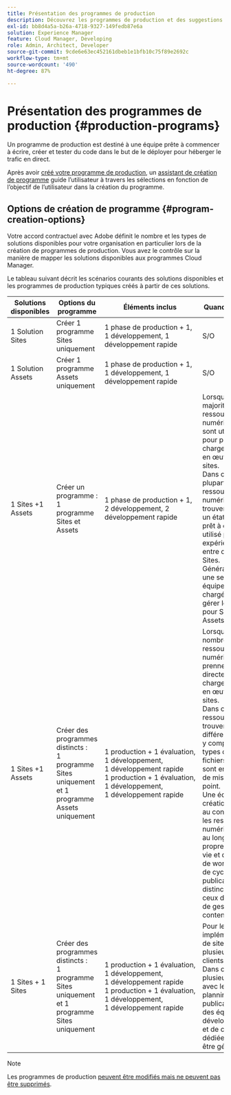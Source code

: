 ```yaml
---
title: Présentation des programmes de production
description: Découvrez les programmes de production et des suggestions pour configurer les vôtres.
exl-id: bb8d4a5a-b26a-4718-9327-149fedb87e6a
solution: Experience Manager
feature: Cloud Manager, Developing
role: Admin, Architect, Developer
source-git-commit: 9cde6e63ec452161dbeb1e1bfb10c75f89e2692c
workflow-type: tm+mt
source-wordcount: '490'
ht-degree: 87%

---
```



# Présentation des programmes de production {#production-programs}

Un programme de production est destiné à une équipe prête à commencer à écrire, créer et tester du code dans le but de le déployer pour héberger le trafic en direct.

Après avoir [créé votre programme de production](creating-production-programs.md), un [assistant de création de programme](using-the-wizard.md) guide l’utilisateur à travers les sélections en fonction de l’objectif de l’utilisateur dans la création du programme.

## Options de création de programme {#program-creation-options}

Votre accord contractuel avec Adobe définit le nombre et les types de solutions disponibles pour votre organisation en particulier lors de la création de programmes de production. Vous avez le contrôle sur la manière de mapper les solutions disponibles aux programmes Cloud Manager.

Le tableau suivant décrit les scénarios courants des solutions disponibles et les programmes de production typiques créés à partir de ces solutions.

| Solutions disponibles | Options du programme | Éléments inclus | Quand l’utiliser | Exemples |
|---------------------|-------------------------------------------------------------------------------|--------------------------------------------------------------------------------------------------------------------------|-------------------------------------------------------------------------------------------------------------------------------------------------------------------------------------------------------------------------------------------------------------------------------------------------------------------------------------------------|--------------------------------------------------------------------------------------------------------------------------------------------------------------------------------------------------------------------------------------------------------------------------------------------------------------------------------------------------------------------------------------------------------------------------------------------------------------------------|
| 1 Solution Sites | Créer 1 programme Sites uniquement | 1 phase de production + 1, 1 développement, 1 développement rapide | S/O | S/O |
| 1 Solution Assets | Créer 1 programme Assets uniquement | 1 phase de production + 1, 1 développement, 1 développement rapide | S/O | S/O |
| 1 Sites +1 Assets | Créer un programme : <br>1 programme Sites et Assets | 1 phase de production + 1, 2 développement, 2 développement rapide | Lorsque la majorité des ressources numériques sont utilisées pour prendre en charge la mise en œuvre des sites.<br>Dans ce cas, la plupart des ressources numériques se trouvent dans un état terminé, prêt à être utilisé pour les expériences entre canaux via Sites.<br>Généralement, une seule équipe est chargée de gérer le contenu pour Sites et Assets. | Les images principalement utilisées pour un site web.<br>PDF distribués par le biais d’un portail interne intégré à AEM Sites. |
| 1 Sites +1 Assets | Créer des programmes distincts :<br>1 programme Sites uniquement et 1 programme Assets uniquement | 1 production + 1 évaluation, 1 développement, 1 développement rapide<br>1 production + 1 évaluation, 1 développement, 1 développement rapide | Lorsque de nombreuses ressources numériques ne prennent pas directement en charge la mise en œuvre des sites.<br> Dans ce cas, les ressources se trouvent dans différents états, y compris les types de fichiers bruts et sont en cours de mise au point.<br>Une équipe de création dédiée au contenu gère les ressources numériques tout au long de son propre cycle de vie et dispose de workflows et de cycles de publication distincts de ceux de l’équipe de gestion de contenu Sites. | Les images brutes d’une prise de vue sont stockées dans le programme Assets et seules quelques-unes sont utilisées dans l’implémentation de Sites.<br>Un grand nombre de types de fichiers Creative Cloud, tels que Photoshop et Illustrator, sont gérés dans AEM Assets et passent par leur propre workflow d’approbation avant qu’une ressource finalisée ne soit générée.<br>Envisagez d’utiliser des [Ressources connectées](/help/assets/use-assets-across-connected-assets-instances.md#overview-of-connected-assets) dans ce cas. |
| 1 Sites + 1 Sites | Créer des programmes distincts :<br>1 programme Sites uniquement et 1 programme Sites uniquement | 1 production + 1 évaluation, 1 développement, 1 développement rapide<br>1 production + 1 évaluation, 1 développement, 1 développement rapide | Pour les implémentations de sites à plusieurs clients.<br>Dans ce cas, plusieurs sites avec leur propre planning de publication et des équipes de développement et de contenu dédiées doivent être gérés. | Deux marques de vente au détail avec des sites web dédiés et des équipes de développement distinctes |


>[!NOTE]
>
>Les programmes de production [ peuvent être modifiés mais ne peuvent pas être supprimés](editing-programs.md).
